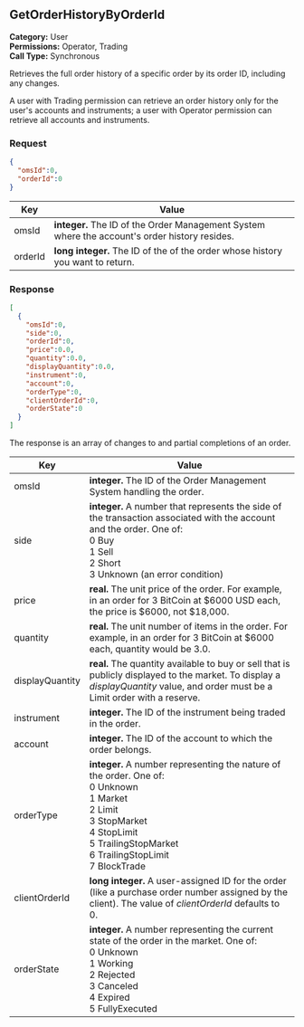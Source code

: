 ## GetOrderHistoryByOrderId

**Category:** User<br />
**Permissions:** Operator, Trading<br />
**Call Type:** Synchronous

Retrieves the full order history of a specific order by its order ID, including any changes.

A user with Trading permission can retrieve an order history only for the user's accounts and instruments; a user with Operator permission can retrieve all accounts and instruments.

### Request

```json
{
  "omsId":0,
  "orderId":0
}
```

| Key          | Value                                                        |
| ------------ | ------------------------------------------------------------ |
| omsId        | **integer.** The ID of the Order Management System where the account's order history resides. |
| orderId      | **long integer.** The ID of the of the order whose history you want to return. |

### Response

```json
[
  {
    "omsId":0,
    "side":0,
    "orderId":0,
    "price":0.0,
    "quantity":0.0,
    "displayQuantity":0.0,
    "instrument":0,
    "account":0,
    "orderType":0,
    "clientOrderId":0,
    "orderState":0
  }
]
```
The response is an array of changes to and partial completions of an order.

| Key             | Value                                                        |
| --------------- | ------------------------------------------------------------ |
| omsId           | **integer.** The ID of the Order Management System handling the order. |
| side            | **integer.** A number that represents the side of the transaction associated with the account and the order. One of:<br />0 Buy<br />1 Sell<br />2 Short<br />3 Unknown (an error condition) |
| price           | **real.** The unit price of the order. For example, in an order for 3 BitCoin at $6000 USD each, the price is $6000, not $18,000. |
| quantity        | **real.** The unit number of items in the order. For example, in an order for 3 BitCoin at $6000 each, quantity would be 3.0. |
| displayQuantity | **real.** The quantity available to buy or sell that is publicly displayed to the market. To display a *displayQuantity* value, and order must be a Limit order with a reserve. |
| instrument      | **integer.** The ID of the instrument being traded in the order. |
| account         | **integer.** The ID of the account to which the order belongs. |
| orderType       | **integer.** A number representing the nature of the order. One of:<br />0 Unknown<br />1 Market<br />2 Limit<br />3 StopMarket<br />4 StopLimit<br />5 TrailingStopMarket<br />6 TrailingStopLimit<br />7 BlockTrade |
| clientOrderId   | **long integer.** A user-assigned ID for the order (like a purchase order number assigned by the client). The value of *clientOrderId* defaults to 0. |
| orderState      | **integer.** A number representing the current state of the order in the market. One of:<br />0 Unknown<br />1 Working<br />2 Rejected<br />3 Canceled<br />4 Expired<br />5 FullyExecuted |


